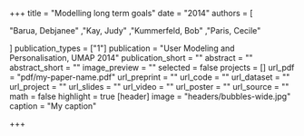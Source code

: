 
+++
title = "Modelling long term goals"
date = "2014"
authors = [

"Barua, Debjanee"
,"Kay, Judy"
,"Kummerfeld, Bob"
,"Paris, Cecile"

]
publication_types = ["1"]
publication = "User Modeling and Personalisation, UMAP 2014"
publication_short = ""
abstract = ""
abstract_short = ""
image_preview = ""
selected = false
projects = []
url_pdf = "pdf/my-paper-name.pdf"
url_preprint = ""
url_code = ""
url_dataset = ""
url_project = ""
url_slides = ""
url_video = ""
url_poster = ""
url_source = ""
math = false
highlight = true
[header]
image = "headers/bubbles-wide.jpg"
caption = "My caption"

+++

